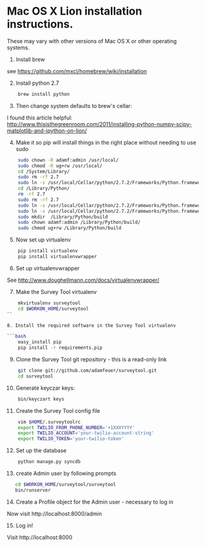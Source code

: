 Mac OS X Lion installation instructions. 
========================================

These may vary with other versions of Mac OS X or other operating systems.

1. Install brew

see https://github.com/mxcl/homebrew/wiki/installation

2. Install python 2.7

```bash
    brew install python
```

3. Then change system defaults to brew's cellar:

I found this article helpful: http://www.thisisthegreenroom.com/2011/installing-python-numpy-scipy-matplotlib-and-ipython-on-lion/

4. Make it so pip will install things in the right place without needing to use sudo

```bash
    sudo chown -R adamf:admin /usr/local/
    sudo chmod -R ug+rw /usr/local/
    cd /System/Library/
    sudo rm -rf 2.7
    sudo ln -s /usr/local/Cellar/python/2.7.2/Frameworks/Python.framework/Versions/2.7 .
    cd /Library/Python/
    rm -rf 2.7
    sudo rm -rf 2.7
    sudo ln -s /usr/local/Cellar/python/2.7.2/Frameworks/Python.framework/Versions/2.7 .
    sudo ln -s /usr/local/Cellar/python/2.7.2/Frameworks/Python.framework/Versions/2.7 Current
    sudo mkdir  /Library/Python/build
    sudo chown adamf:admin /Library/Python/build/
    sudo chmod ug+rw /Library/Python/build
```

5. Now set up virtualenv

```bash
    pip install virtualenv
    pip install virtualenvwrapper
```

6. Set up virtualenvwrapper

See http://www.doughellmann.com/docs/virtualenvwrapper/

7. Make the Survey Tool virtualenv

```bash
    mkvirtualenv surveytool
    cd $WORKON_HOME/surveytool
``

8. Install the required software in the Survey Tool virtualenv

```bash
    easy_install pip
    pip install -r requirements.pip
```
 
9. Clone the Survey Tool git repository - this is a read-only link

```bash
    git clone git://github.com/adamfeuer/surveytool.git
    cd surveytool    
```

10. Generate keyczar keys:

```bash
    bin/keyczart keys
```

11. Create the Survey Tool config file

```bash
    vim $HOME/.surveytoolrc
    export TWILIO_FROM_PHONE_NUMBER='+1XXXYYYY'
    export TWILIO_ACCOUNT='your-twilio-account-string'
    export TWILIO_TOKEN='your-twilio-token'
```

12. Set up the database

```bash
    python manage.py syncdb
```

13. create Admin user by following prompts

```bash
   cd $WORKON_HOME/surveytool/surveytool
   bin/runserver
```

14. Create a Profile object for the Admin user - necessary to log in

Now visit http://localhost:8000/admin

15. Log in!

Visit http://localhost:8000




